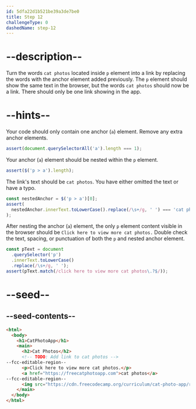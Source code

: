 ```yaml
---
id: 5dfa22d1b521be39a3de7be0
title: Step 12
challengeType: 0
dashedName: step-12
---
```


# --description--

Turn the words `cat photos` located inside `p` element into a link by replacing the words with the anchor element added previously. The `p` element should show the same text in the browser, but the words `cat photos` should now be a link. There should only be one link showing in the app.

# --hints--

Your code should only contain one anchor (`a`) element. Remove any extra anchor elements.

```js
assert(document.querySelectorAll('a').length === 1);
```

Your anchor (`a`) element should be nested within the `p` element.

```js
assert($('p > a').length);
```

The link's text should be `cat photos`. You have either omitted the text or have a typo.

```js
const nestedAnchor = $('p > a')[0];
assert(
  nestedAnchor.innerText.toLowerCase().replace(/\s+/g, ' ') === 'cat photos'
);
```

After nesting the anchor (`a`) element, the only `p` element content visible in the browser should be `Click here to view more cat photos.` Double check the text, spacing, or punctuation of both the `p` and nested anchor element.

```js
const pText = document
  .querySelector('p')
  .innerText.toLowerCase()
  .replace(/\s+/g, ' ');
assert(pText.match(/click here to view more cat photos\.?$/));
```

# --seed--

## --seed-contents--

```html
<html>
  <body>
    <h1>CatPhotoApp</h1>
    <main>
      <h2>Cat Photos</h2>
      <!-- TODO: Add link to cat photos -->
--fcc-editable-region--
      <p>Click here to view more cat photos.</p>
      <a href="https://freecatphotoapp.com">cat photos</a>
--fcc-editable-region--
      <img src="https://cdn.freecodecamp.org/curriculum/cat-photo-app/relaxing-cat.jpg" alt="A cute orange cat lying on its back.">
    </main>
  </body>
</html>
```

